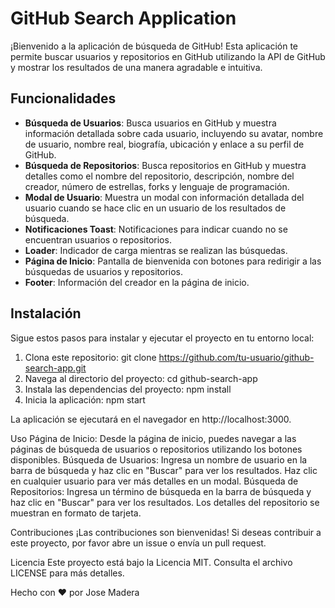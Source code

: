 # GitHub Search Application

¡Bienvenido a la aplicación de búsqueda de GitHub! Esta aplicación te permite buscar usuarios y repositorios en GitHub utilizando la API de GitHub y mostrar los resultados de una manera agradable e intuitiva.

## Funcionalidades

- **Búsqueda de Usuarios**: Busca usuarios en GitHub y muestra información detallada sobre cada usuario, incluyendo su avatar, nombre de usuario, nombre real, biografía, ubicación y enlace a su perfil de GitHub.
- **Búsqueda de Repositorios**: Busca repositorios en GitHub y muestra detalles como el nombre del repositorio, descripción, nombre del creador, número de estrellas, forks y lenguaje de programación.
- **Modal de Usuario**: Muestra un modal con información detallada del usuario cuando se hace clic en un usuario de los resultados de búsqueda.
- **Notificaciones Toast**: Notificaciones para indicar cuando no se encuentran usuarios o repositorios.
- **Loader**: Indicador de carga mientras se realizan las búsquedas.
- **Página de Inicio**: Pantalla de bienvenida con botones para redirigir a las búsquedas de usuarios y repositorios.
- **Footer**: Información del creador en la página de inicio.

## Instalación

Sigue estos pasos para instalar y ejecutar el proyecto en tu entorno local:

1. Clona este repositorio:
     git clone https://github.com/tu-usuario/github-search-app.git
2. Navega al directorio del proyecto:
    cd github-search-app
3. Instala las dependencias del proyecto:
    npm install
4. Inicia la aplicación:
    npm start
   
La aplicación se ejecutará en el navegador en http://localhost:3000.

Uso
Página de Inicio: Desde la página de inicio, puedes navegar a las páginas de búsqueda de usuarios o repositorios utilizando los botones disponibles.
Búsqueda de Usuarios: Ingresa un nombre de usuario en la barra de búsqueda y haz clic en "Buscar" para ver los resultados. Haz clic en cualquier usuario para ver más detalles en un modal.
Búsqueda de Repositorios: Ingresa un término de búsqueda en la barra de búsqueda y haz clic en "Buscar" para ver los resultados. Los detalles del repositorio se muestran en formato de tarjeta.

Contribuciones
¡Las contribuciones son bienvenidas! Si deseas contribuir a este proyecto, por favor abre un issue o envía un pull request.

Licencia
Este proyecto está bajo la Licencia MIT. Consulta el archivo LICENSE para más detalles.

Hecho con ❤️ por Jose Madera 
